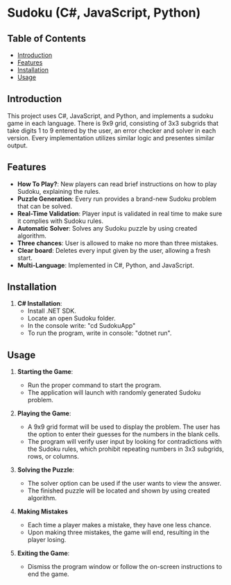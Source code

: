 # Sudoku (C#, JavaScript, Python)

## Table of Contents
- [Introduction](#introduction)
- [Features](#features)
- [Installation](#installation)
- [Usage](#usage)

## Introduction
This project uses C#, JavaScript, and Python, and implements a sudoku game in each language. There is 9x9 grid, consisting of 3x3 subgrids that take digits 1 to 9 entered by the user,  an error checker and solver in each version. Every implementation utilizes similar logic and presentes similar output.

## Features
- **How To Play?**: New players can read brief instructions on how to play Sudoku, explaining the rules.
- **Puzzle Generation**: Every run provides a brand-new Sudoku problem that can be solved.
- **Real-Time Validation**: Player input is validated in real time to make sure it complies with Sudoku rules.
- **Automatic Solver**: Solves any Sudoku puzzle by using created algorithm.
- **Three chances**: User is allowed to make no more than three mistakes.
- **Clear board**: Deletes every input given by the user, allowing a fresh start.
- **Multi-Language**: Implemented in C#, Python, and JavaScript.

## Installation
1. **C# Installation**:
     - Install .NET SDK.
     - Locate an open Sudoku folder.
     - In the console write: "cd SudokuApp"
     - To run the program, write in console: "dotnet run". 

## Usage
1. **Starting the Game**:
     - Run the proper command to start the program.
     - The application will launch with randomly generated Sudoku problem.

2. **Playing the Game**:
    - A 9x9 grid format will be used to display the problem. The user has the option to enter their guesses for the numbers in the blank cells. 
    - The program will verify user input by looking for contradictions with the Sudoku rules, which prohibit repeating numbers in 3x3 subgrids, rows, or columns.

3. **Solving the Puzzle**:
     - The solver option can be used if the user wants to view the answer.
     - The finished puzzle will be located and shown by using created algorithm.

4. **Making Mistakes**
     - Each time a player makes a mistake, they have one less chance.
     - Upon making three mistakes, the game will end, resulting in the player losing.

5. **Exiting the Game**:
     - Dismiss the program window or follow the on-screen instructions to end the game.

